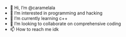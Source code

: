 - 👋 Hi, I’m @caramelala
- 👀 I’m interested in programming and hacking
- 🌱 I’m currently learning c++
- 💞️ I’m looking to collaborate on comprehensive coding
- 📫 How to reach me idk

<!---
caramelala/caramelala is a ✨ special ✨ repository because its `README.md` (this file) appears on your GitHub profile.
You can click the Preview link to take a look at your changes.
--->
